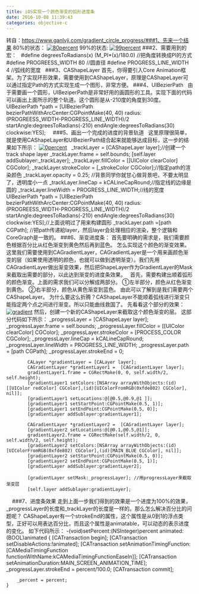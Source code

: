 ```yaml
---
title: iOS实现一个颜色渐变的弧形进度条
date: 2016-10-08 11:39:43
categories: objective-c
---
```

<!-- more -->
转自：https://www.ganlvji.com/gradient_circle_progress/###1、先来一个结果
80%的状态：
[![80percent](http://img.ganlvji.com/2014/03/80percent.png)](http://img.ganlvji.com/2014/03/80percent.png)
99%的状态:
[![99percent](http://img.ganlvji.com/2014/03/99percent.png)](http://img.ganlvji.com/2014/03/99percent.png)
###2、需要用到的宏：
 
	#define degreesToRadians(x) (M_PI*(x)/180.0) //把角度转换成PI的方式
	#define  PROGREESS_WIDTH 80 //圆直径 
	#define PROGRESS_LINE_WIDTH 4 //弧线的宽度
 
###3、CAShapeLayer
首先，你得要引入Core Animation框架。为了实现环形效果，需要使用到CAShapeLayer，原理是CAShapeLayer可以通过指定Path的方式实现生成一个图形，非常方便。
###4、UIBezierPath
 
由于需要画一个圆形，UIBeziperPath是非常好用的画圆形的工具。实现下面的代码可以画出上面所示的整个轨道。这个圆形是从-210度的角度到30度。
 
	UIBezierPath *path = [UIBezierPath bezierPathWithArcCenter:CGPointMake(40, 40) radius:(PROGREESS_WIDTH-PROGRESS_LINE_WIDTH)/2 startAngle:degreesToRadians(-210) endAngle:degreesToRadians(30) clockwise:YES];
 
 
###5、画出一个完成的进度的背景轨道
 
这里原理很简单，就是使用CAShapeLayer和UIBezierPath结合起来就能够达成目标，这一步的结果如下所示：
[![0percent](http://img.ganlvji.com/2014/03/0percent.png)](http://img.ganlvji.com/2014/03/0percent.png)
 
	        _trackLayer = [CAShapeLayer layer];//创建一个track shape layer
	        _trackLayer.frame = self.bounds;
	        [self.layer addSublayer:_trackLayer];
	        _trackLayer.fillColor = [[UIColor clearColor] CGColor];
	         _trackLayer.strokeColor = [_strokeColor CGColor];//指定path的渲染颜色
	        _trackLayer.opacity = 0.25; //背景同学你就甘心做背景吧，不要太明显了，透明度小一点
	        _trackLayer.lineCap = kCALineCapRound;//指定线的边缘是圆的
	        _trackLayer.lineWidth = PROGRESS_LINE_WIDTH;//线的宽度
	        UIBezierPath *path = [UIBezierPath bezierPathWithArcCenter:CGPointMake(40, 40) radius:(PROGREESS_WIDTH-PROGRESS_LINE_WIDTH)/2 startAngle:degreesToRadians(-210) endAngle:degreesToRadians(30) clockwise:YES];//上面说明过了用来构建圆形
	        _trackLayer.path =[path CGPath]; //把path传递給layer，然后layer会处理相应的渲染，整个逻辑和CoreGraph是一致的。
###6、渐变进度条：
首先要明确的需求是，我们需要颜色根据百分比从红色渐变到黄色然后再到蓝色。
怎么实现这个颜色的渐变效果。这里我们需要使用到CAGradientLayer，CAGradientLayer是一个用来画颜色渐变的层（如果使用透明的颜色，也就可以做到透明渐变）。我们先用CAGradientLayer做出渐变效果，然后把ShapeLayer作为GradientLayer的Mask来截取出需要的部分，以此达到渐变的进度条效果。
 
首先，需要构建出顺着弧形的颜色渐变。上面的需求我们可以分解成两部分。
①左半部分，颜色从红色渐变到黄色。
②右半部分，颜色从黄色渐变到蓝色。
由此可以了解到是我们需要两个CAShapeLayer。
为什么要这么折腾？CAShapeLayer不能顺着弧线进行渐变只能指定两个点之间进行渐变。所以只能曲线救国了。
先看看这个部分的效果：
[![gradient](http://img.ganlvji.com/2014/03/gradient.png)](http://img.ganlvji.com/2014/03/gradient.png)
然后，创建一个新的CAShapeLayer来截取这个颜色渐变的层。
这部分代码如下所示：
	        _progressLayer = [CAShapeLayer layer];
	        _progressLayer.frame = self.bounds;
	        _progressLayer.fillColor =  [[UIColor clearColor] CGColor];
	        _progressLayer.strokeColor  = [PROCESS_COLOR CGColor];
	        _progressLayer.lineCap = kCALineCapRound;
	        _progressLayer.lineWidth = PROGRESS_LINE_WIDTH;
	        _progressLayer.path = [path CGPath];
	        _progressLayer.strokeEnd = 0;
	
	        CALayer *gradientLayer = [CALayer layer];
	        CAGradientLayer *gradientLayer1 =  [CAGradientLayer layer];
	        gradientLayer1.frame = CGRectMake(0, 0, self.width/2, self.height);
	        [gradientLayer1 setColors:[NSArray arrayWithObjects:(id)[[UIColor redColor] CGColor],(id)[UIColorFromRGB(0xfde802) CGColor], nil]];
	        [gradientLayer1 setLocations:@[@0.5,@0.9,@1 ]];
	        [gradientLayer1 setStartPoint:CGPointMake(0.5, 1)];
	        [gradientLayer1 setEndPoint:CGPointMake(0.5, 0)];
	        [gradientLayer addSublayer:gradientLayer1];
	
	        CAGradientLayer *gradientLayer2 =  [CAGradientLayer layer];
	        [gradientLayer2 setLocations:@[@0.1,@0.5,@1]];
	        gradientLayer2.frame = CGRectMake(self.width/2, 0, self.width/2, self.height);
	        [gradientLayer2 setColors:[NSArray arrayWithObjects:(id)[UIColorFromRGB(0xfde802) CGColor],(id)[MAIN_BLUE CGColor], nil]];
	        [gradientLayer2 setStartPoint:CGPointMake(0.5, 0)];
	        [gradientLayer2 setEndPoint:CGPointMake(0.5, 1)];
	        [gradientLayer addSublayer:gradientLayer2];
	
	        [gradientLayer setMask:_progressLayer]; //用progressLayer来截取渐变层
	        [self.layer addSublayer:gradientLayer];
 
 
###7、进度条效果
走到上面一步我们得到的效果是一个进度为100%的效果，_progressLayer的长度和_trackLayer的长度是一样的。那么怎么解决百分比的问题呢？
CAShapeLayer有一个strokeEnd的属性，这个属性是从0到1的浮点类型，正好可以用表达百分比，而且这个属性是animatable，可以动态的表示进度的变化。
如下代码所示：
	-(void)setPercent:(NSInteger)percent animated:(BOOL)animated
	{
	    [CATransaction begin];
	    [CATransaction setDisableActions:!animated];
	    [CATransaction setAnimationTimingFunction:[CAMediaTimingFunction functionWithName:kCAMediaTimingFunctionEaseIn]];
	    [CATransaction setAnimationDuration:MAIN_SCREEN_ANIMATION_TIME];
	    _progressLayer.strokeEnd = percent/100.0;
	    [CATransaction commit];
	
	    _percent = percent;
	}
